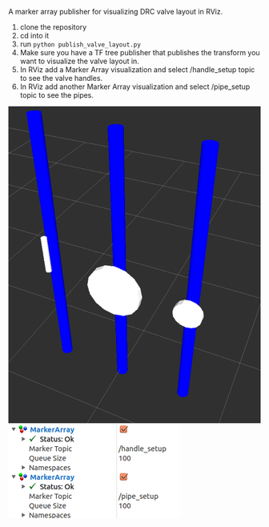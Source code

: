 A marker array publisher for visualizing DRC valve layout in RViz.

1. clone the repository
2. cd into it
3. run `python publish_valve_layout.py`
4. Make sure you have a TF tree publisher that publishes the transform you want to visualize the valve layout in.
4. In RViz add a Marker Array visualization and select /handle_setup topic to see the valve handles.
5. In RViz add another Marker Array visualization and select /pipe_setup topic to see the pipes.

![alt text](./screencap_markers.png "Markers in RViz")
![alt text](./screencap_topics.png "Topics to subscribe in RViz")

